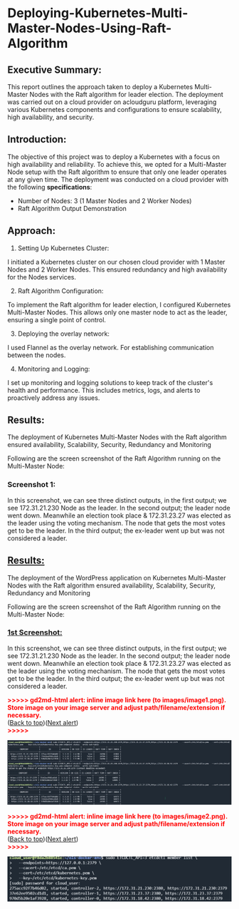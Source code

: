 # Deploying-Kubernetes-Multi-Master-Nodes-Using-Raft-Algorithm

## Executive Summary:

This report outlines the approach taken to deploy a Kubernetes Multi-Master Nodes with the Raft algorithm for leader election. The deployment was carried out on a cloud provider on acloudguru platform, leveraging various Kubernetes components and configurations to ensure scalability, high availability, and security.


## Introduction:

The objective of this project was to deploy a Kubernetes with a focus on high availability and reliability. To achieve this, we opted for a Multi-Master Node setup with the Raft algorithm to ensure that only one leader operates at any given time. The deployment was conducted on a cloud provider with the following **specifications**:



* Number of Nodes: 3 (1 Master Nodes and 2 Worker Nodes)
* Raft Algorithm Output Demonstration


## Approach:

1. Setting Up Kubernetes Cluster:

I initiated a Kubernetes cluster on our chosen cloud provider with 1 Master Nodes and 2 Worker Nodes. This ensured redundancy and high availability for the Nodes services.

2. Raft Algorithm Configuration:

To implement the Raft algorithm for leader election, I configured Kubernetes Multi-Master Nodes. This allows only one master node to act as the leader, ensuring a single point of control.

3. Deploying the overlay network:

I used Flannel as the overlay network. For establishing communication between the nodes.

4. Monitoring and Logging:

I set up monitoring and logging solutions to keep track of the cluster's health and performance. This includes metrics, logs, and alerts to proactively address any issues.

## Results:

The deployment of Kubernetes Multi-Master Nodes with the Raft algorithm ensured availability, Scalability, Security, Redundancy and Monitoring

Following are the screen screenshot of the Raft Algorithm running on the Multi-Master Node:


### Screenshot 1:

In this screenshot, we can see three distinct outputs, in the first output; we see 172.31.21.230 Node as the leader. In the second output; the leader node went down. Meanwhile an election took place & 172.31.23.27 was elected as the leader using the voting mechanism. The node that gets the most votes get to be the leader. In the third output; the ex-leader went up but was not considered a leader.


## <span style="text-decoration:underline;">Results:</span>

The deployment of the WordPress application on Kubernetes Multi-Master Nodes with the Raft algorithm ensured availability, Scalability, Security, Redundancy and Monitoring

Following are the screen screenshot of the Raft Algorithm running on the Multi-Master Node:


### <span style="text-decoration:underline;">1st Screenshot:</span>

In this screenshot, we can see three distinct outputs, in the first output; we see 172.31.21.230 Node as the leader. In the second output; the leader node went down. Meanwhile an election took place & 172.31.23.27 was elected as the leader using the voting mechanism. The node that gets the most votes get to be the leader. In the third output; the ex-leader went up but was not considered a leader.



<p id="gdcalert1" ><span style="color: red; font-weight: bold">>>>>>  gd2md-html alert: inline image link here (to images/image1.png). Store image on your image server and adjust path/filename/extension if necessary. </span><br>(<a href="#">Back to top</a>)(<a href="#gdcalert2">Next alert</a>)<br><span style="color: red; font-weight: bold">>>>>> </span></p>


![alt_text](images/image1.png "image_tooltip")




<p id="gdcalert2" ><span style="color: red; font-weight: bold">>>>>>  gd2md-html alert: inline image link here (to images/image2.png). Store image on your image server and adjust path/filename/extension if necessary. </span><br>(<a href="#">Back to top</a>)(<a href="#gdcalert3">Next alert</a>)<br><span style="color: red; font-weight: bold">>>>>> </span></p>


![alt_text](images/image2.png "image_tooltip")
